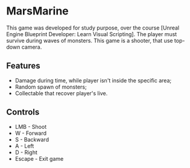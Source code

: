 # MarsMarine
This game was developed for study purpose, over the course [Unreal Engine Blueprint Developer: Learn Visual Scripting].
The player must survive during waves of monsters. This game is a shooter, that use top-down camera.

## Features
* Damage during time, while player isn't inside the specific area;
* Random spawn of monsters;
* Collectable that recover player's live.

## Controls

* LMB - Shoot
* W - Forward
* S - Backward
* A - Left
* D - Right
* Escape - Exit game